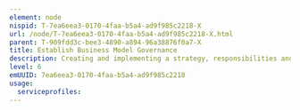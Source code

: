 ```yaml
---
element: node
nispid: T-7ea6eea3-0170-4faa-b5a4-ad9f985c2218-X
url: /node/T-7ea6eea3-0170-4faa-b5a4-ad9f985c2218-X.html
parent: T-909fdd3c-bee3-4890-a894-96a38876f0a7-X
title: Establish Business Model Governance
description: Creating and implementing a strategy, responsibilities and control mechanisms for managing business models that are timely, efficient and cost-effective. Business model governance includes Force Performance Management  the relevance of activities of the military force in relation to strategic outcomes and the overall political priorities. The Performance of military forces in delivering its activities in terms of  * Efficiency – the extent to which expected outputs are produced with the least amount of input (resources). * Effectiveness – the extent to which the Fleet is achieving its expected outcomes. * Economy – the extent to which costs of resources used are minimized but having regard for quality and quantity.
level: 6
emUUID: 7ea6eea3-0170-4faa-b5a4-ad9f985c2218
usage:
  serviceprofiles:
---
```

